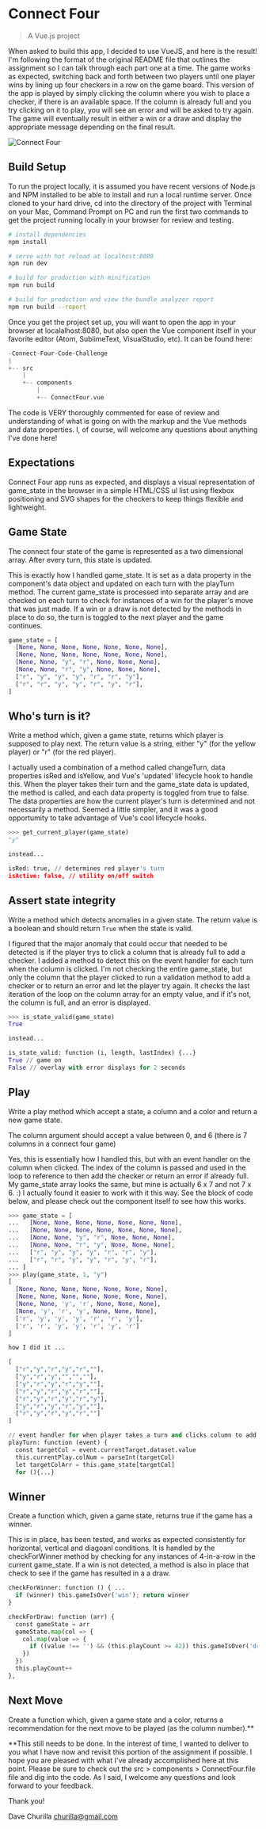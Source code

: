 # Connect Four 

> A Vue.js project

When asked to build this app, I decided to use VueJS, and here is the result! I'm following the format of the original README file that outlines the assignment so I can talk through each part one at a time. The game works as expected, switching back and forth between two players until one player wins by lining up four checkers in a row on the game board. This version of the app is played by simply clicking the column where you wish to place a checker, if there is an available space. If the column is already full and you try clicking on it to play, you will see an error and will be asked to try again. The game will eventually result in either a win or a draw and display the appropriate message depending on the final result.

![Connect Four
](https://upload.wikimedia.org/wikipedia/commons/thumb/a/ad/Connect_Four.gif/220px-Connect_Four.gif)

## Build Setup

To run the project locally, it is assumed you have recent versions of Node.js and NPM installed to be able to install and run a local runtime server. Once cloned to your hard drive, cd into the directory of the project with Terminal on your Mac, Command Prompt on PC and run the first two commands to get the project running locally in your browser for review and testing. 


``` bash
# install dependencies
npm install

# serve with hot reload at localhost:8080
npm run dev

# build for production with minification
npm run build

# build for production and view the bundle analyzer report
npm run build --report


```

Once you get the project set up, you will want to open the app in your browser at localalhost:8080, but also open the Vue component itself in your favorite editor (Atom, SublimeText, VisualStudio, etc). It can be found here:

```python
-Connect-Four-Code-Challenge
|
+-- src
    |
    +-- components
        |
        +-- ConnectFour.vue
```

The code is VERY thoroughly commented for ease of review and understanding of what is going on with the markup and the Vue methods and data properties. I, of course, will welcome any questions about anything I've done here!

## Expectations

Connect Four app runs as expected, and displays a visual representation of game_state in the browser in a simple HTML/CSS ul list using flexbox positioning and SVG shapes for the checkers to keep things flexible and lightweight. 

## Game State

The connect four state of the game is represented as a two dimensional array.
After every turn, this state is updated. 

This is exactly how I handled game_state. It is set as a data property in the component's data object and updated on each turn with the playTurn method. The current game_state is processed into separate array and are checked on each turn to check for instances of a win for the player's move that was just made. If a win or a draw is not detected by the methods in place to do so, the turn is toggled to the next player and the game continues.

```python
game_state = [
  [None, None, None, None, None, None, None],
  [None, None, None, None, None, None, None],
  [None, None, "y", "r", None, None, None],
  [None, None, "r", "y", None, None, None],
  ["r", "y", "y", "y", "r", "r", "y"],
  ["r", "r", "y", "y", "r", "y", "r"],
]
```

## Who's turn is it?

Write a method which, given a game state, returns which player is
supposed to play next. The return value is a string,
either "y" (for the yellow player) or "r" (for the red player).

I actually used a combination of a method called changeTurn, data properties isRed and isYellow, and Vue's 'updated' lifecycle hook to handle this. When the player takes their turn and the game_state data is updated, the method is called, and each data property is toggled from true to false. The data properties are how the current player's turn is determined and not  necessarily a method. Seemed a little simpler, and it was a good opportumity to take advantage of Vue's cool lifecycle hooks.

```python
>>> get_current_player(game_state)
"y"

instead...

isRed: true, // determines red player's turn
isActive: false, // utility on/off switch
```

## Assert state integrity

Write a method which detects anomalies in a given state. The return
value is a boolean and should return `True` when the state is valid.

I figured that the major anomaly that could occur that needed to be detected is if the player trys to click a column that is already full to add a checker. I added a method to detect this on the event handler for each turn when the column is clicked. I'm not checking the entire game_state, but only the column that the player clicked to run a validation method to add a checker or to return an error and let the player try again. It checks the last iteration of the loop on the column array for an empty value, and if it's not, the column is full, and an error is displayed.


```python
>>> is_state_valid(game_state)
True

instead...

is_state_valid: function (i, length, lastIndex) {...}
True // game on
False // overlay with error displays for 2 seconds
```

## Play

Write a play method which accept a state, a column and a color and return
a new game state.

The column argument should accept a value between 0, and 6 (there is 7 columns
in a connect four game)

Yes, this is essentially how I handled this, but with an event handler on the column when clicked. The index of the column is passed and used in the loop to reference to then add the checker or return an error if already full. My game_state array looks the same, but mine is actually 6 x 7 and not 7 x 6. :) I actually found it easier to work with it this way. See the block of code below, and please check out the component itself to see how this works.

```python
>>> game_state = [
...   [None, None, None, None, None, None, None],
...   [None, None, None, None, None, None, None],
...   [None, None, "y", "r", None, None, None],
...   [None, None, "r", "y", None, None, None],
...   ["r", "y", "y", "y", "r", "r", "y"],
...   ["r", "r", "y", "y", "r", "y", "r"],
... ]
>>> play(game_state, 1, "y")
[
  [None, None, None, None, None, None, None],
  [None, None, None, None, None, None, None],
  [None, None, 'y', 'r', None, None, None],
  [None, 'y', 'r', 'y', None, None, None],
  ['r', 'y', 'y', 'y', 'r', 'r', 'y'],
  ['r', 'r', 'y', 'y', 'r', 'y', 'r']
]

how I did it ...

[
  ["r","y","r","y","r",""],
  ["y","r","y","","",""],
  ["y","r","y","r","y",""],
  ["r","y","r","y","r",""],
  ["r","y","r","y","r","y"],
  ["y","r","y","r","y",""],
  ["r","y","r","y","r",""]
]

// event handler for when player takes a turn and clicks column to add a checker
playTurn: function (event) {
  const targetCol = event.currentTarget.dataset.value
  this.currentPlay.colNum = parseInt(targetCol)
  let targetColArr = this.game_state[targetCol]
  for (){...}
```

## Winner

Create a function which, given a game state, returns true if the game has a winner.

This is in place, has been tested, and works as expected consistently for horizontal, vertical and diagoanl conditions. It is handled by the checkForWinner method by checking for any instances of 4-in-a-row in the current game_state. If a win is not detected, a method is also in place that check to see if the game has resulted in a a draw.

```python
checkForWinner: function () { ...
  if (winner) this.gameIsOver('win'); return winner
}

checkForDraw: function (arr) {
  const gameState = arr
  gameState.map(col => {
    col.map(value => {
      if ((value !== '') && (this.playCount >= 42)) this.gameIsOver('draw')
    })
  })
  this.playCount++
},
```

## Next Move

Create a function which, given a game state and a color, returns a recommendation for the next move to be played (as the column number).**

**This still needs to be done. In the interest of time, I wanted to deliver to you what I have now and revisit this portion of the assignment if possible. I hope you are pleased with what I've already accomplished here at this point. Please be sure to check out the src > components > ConnectFour.file file and dig into the code. As I said, I welcome any questions and look forward to your feedback. 

Thank you!

Dave Churilla
churilla@gmail.com




